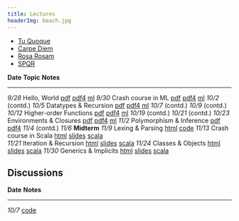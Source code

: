 ```yaml
---
title: Lectures
headerImg: beach.jpg
---
```


* [Tu Quoque](posts/2012-12-07-tu-quoque.html)
* [Carpe Diem](posts/2012-11-28-carpe-diem.html)
* [Rosa Rosam](posts/2012-10-07-rosa-rosa-rosam.html)
* [SPQR](posts/2012-08-12-spqr.html)


**Date**     **Topic**                     **Notes**
--------     -------------------------     ---------------------------------------
  *9/28*     Hello, World                  [pdf][lec1] [pdf4][lec1s] [ml][cod1]
  *9/30*     Crash course in ML            [pdf][lec2] [pdf4][lec2s] [ml][cod2]
  *10/2*     (contd.)
  *10/5*     Datatypes & Recursion         [pdf][lec4] [pdf4][lec4s] [ml][cod4]
  *10/7*     (contd.)
  *10/9*     (contd.)
 *10/12*     Higher-order Functions        [pdf][lec6] [pdf4][lec6s] [ml][cod6]
 *10/19*     (contd.)
 *10/21*     (contd.)
 *10/23*     Environments & Closures       [pdf][lec7] [pdf4][lec7s] [ml][cod7]
  *11/2*     Polymorphism & Inference      [pdf][lec9] [pdf4][lec9s]
  *11/4*     (contd.)
  *11/6*     **Midterm**
  *11/9*     Lexing & Parsing              [html][lec11] [code][cod11]
 *11/13*     Crash course in Scala         [html][lec12] [slides][lec12s] [scala][cod12]  
 *11/21*     Iteration & Recursion         [html][lec14] [slides][lec14s] [scala][cod14]
 *11/24*     Classes & Objects             [html][lec15] [slides][lec15s] [scala][cod15]
 *11/30*     Generics & Implicits          [html][lec17] [slides][lec17s] [scala][cod17]

Discussions
-----------

**Date**        **Notes**
--------        ---------------------------------------
  *10/7*        [code][dis2]



[dis2]: static/discussion2.ml
[lec1]: static/lec1-intro.pdf
[lec1s]: static/lec1-intro-nup.pdf
[cod1]: static/lec2-crash.ml
[lec2]: static/lec2-crash.pdf
[lec2s]: static/lec2-crash-nup.pdf
[cod2]: static/lec2-crash.ml

[lec4]: static/lec3-adt.pdf
[lec4s]: static/lec3-adt-nup.pdf
[cod4]: static/lec3-adt.ml

[lec5]: static/lec3-adt.pdf
[lec5s]: static/lec3-adt-2x2.pdf
[cod5]: static/lec4-adt.ml

[lec6]: static/lec-hof.pdf
[lec6s]: static/lec-hof-nup.pdf
[cod6]: static/lec-hof.ml

[lec7]: static/lec-closure.pdf
[lec7s]: static/lec-closure-nup.pdf
[cod7]: static/lec-closure.ml

[lec9]: static/lec-poly.pdf
[lec9s]: static/lec-poly-nup.pdf

[lec11]: homeworks/info_parsing.html
[cod11]: http://goto.ucsd.edu/~rjhala/130/hw4/arith_notes/


[lec12]: lectures/lec-scalacrash.markdown.handout.html
[lec12s]: lectures/lec-scalacrash.markdown.slides.html
[cod12]: lectures/lec-scalacrash.scala

[lec14]: lectures/lec-iterators.markdown.handout.html
[lec14s]: lectures/lec-iterators.markdown.slides.html
[cod14]: lectures/lec-iterators.scala

[lec14a]: lectures/lec-recursion.markdown.handout.html
[lec14as]: lectures/lec-recursion.markdown.slides.html
[cod14]: lectures/lec-iterators.scala

[lec15]: lectures/lec-classes.markdown.handout.html
[lec15s]: lectures/lec-classes.markdown.slides.html
[cod15]: lectures/lec-classes/

[lec16]: static/03-subtyping.html
[lec16s]: static/03-subtyping.slides.html
[cod16]: lectures/lec-subtyping/

[lec17]: lectures/lec-generics.markdown.handout.html
[lec17s]: lectures/lec-generics.markdown.slides.html
[cod17]: lectures/lec-generics/

[lec18]: lectures/lec-prolog-1.markdown.handout.html
[lec18s]: lectures/lec-prolog-1.markdown.slides.html
[cod18]: lectures/lec-prolog.pl

[lec19]: lectures/lec-prolog.txt
[cod19]: lectures/lec-prolog.pl
